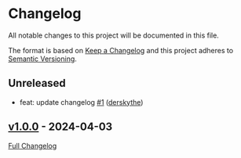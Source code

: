 <!-- markdownlint-disable MD024 -->
# Changelog

All notable changes to this project will be documented in this file.

The format is based on [Keep a Changelog](http://keepachangelog.com/en/1.0.0/) and this project adheres to [Semantic Versioning](http://semver.org).

## Unreleased

- feat: update changelog [#1](https://github.com/derskythe/esphome-playground/pull/1) ([derskythe](https://github.com/derskythe))

## [v1.0.0](https://github.com/derskythe/esphome-playground/tree/v1.0.0) - 2024-04-03

[Full Changelog](https://github.com/derskythe/esphome-playground/compare/9217c4aceeb3777b665bb878ac2666680e71893a...v1.0.0)
